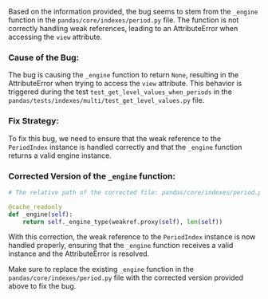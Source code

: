 Based on the information provided, the bug seems to stem from the `_engine` function in the `pandas/core/indexes/period.py` file. The function is not correctly handling weak references, leading to an AttributeError when accessing the `view` attribute.

### Cause of the Bug:
The bug is causing the `_engine` function to return `None`, resulting in the AttributeError when trying to access the `view` attribute. This behavior is triggered during the test `test_get_level_values_when_periods` in the `pandas/tests/indexes/multi/test_get_level_values.py` file.

### Fix Strategy:
To fix this bug, we need to ensure that the weak reference to the `PeriodIndex` instance is handled correctly and that the `_engine` function returns a valid engine instance.

### Corrected Version of the `_engine` function:
```python
# The relative path of the corrected file: pandas/core/indexes/period.py

@cache_readonly
def _engine(self):
    return self._engine_type(weakref.proxy(self), len(self))
```

With this correction, the weak reference to the `PeriodIndex` instance is now handled properly, ensuring that the `_engine` function receives a valid instance and the AttributeError is resolved.

Make sure to replace the existing `_engine` function in the `pandas/core/indexes/period.py` file with the corrected version provided above to fix the bug.